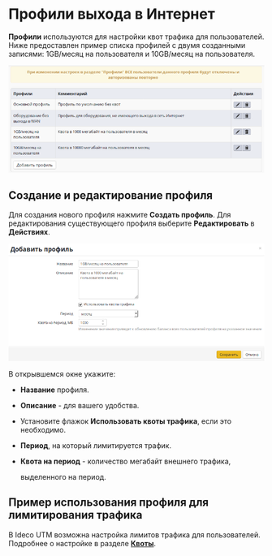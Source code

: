 # Профили выхода в Интернет

**Профили** используются для настройки квот трафика для пользователей.\
Ниже предоставлен пример списка профилей с двумя созданными записями: 1GB/месяц на пользователя и 10GB/месяц на пользователя.

![](../attachments/1704070/6586778.png)

## Создание и редактирование профиля

Для создания нового профиля нажмите **Создать профиль**. Для редактирования существующего профиля выберите **Редактировать** в **Действиях**.

![](../attachments/1704070/6586780.png)

В открывшемся окне укажите:

* **Название** профиля.
* **Описание** - для вашего удобства.
* Установите флажок **Использовать квоты трафика**, если это необходимо.
* **Период**, на который лимитируется трафик.
*   **Квота на период** - количество мегабайт внешнего трафика,

    выделенного на период.

## Пример использования профиля для лимитирования трафика

В Ideco UTM возможна настройка лимитов трафика для пользователей. Подробнее о настройке в разделе [**Квоты**](../access-rules/quotas.md).
